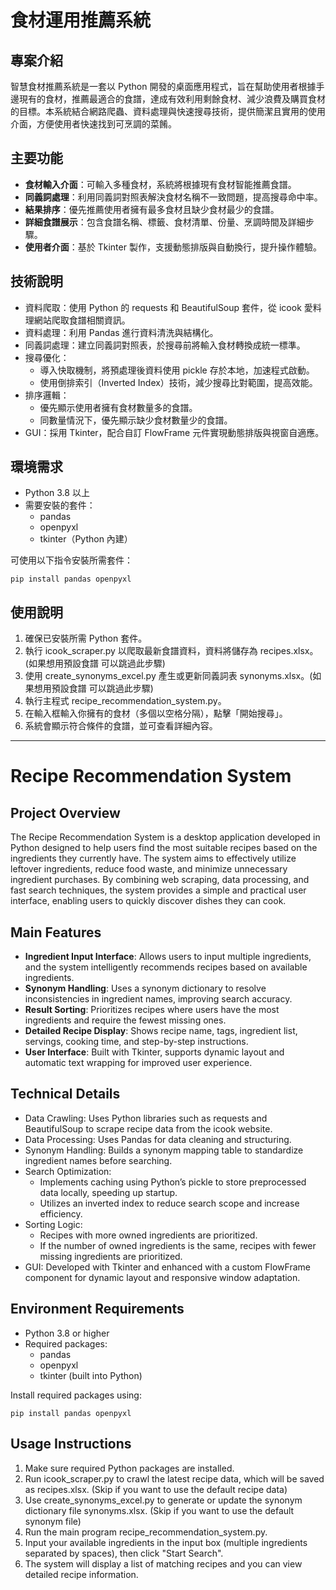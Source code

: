 # 食材運用推薦系統

## 專案介紹

智慧食材推薦系統是一套以 Python 開發的桌面應用程式，旨在幫助使用者根據手邊現有的食材，推薦最適合的食譜，達成有效利用剩餘食材、減少浪費及購買食材的目標。本系統結合網路爬蟲、資料處理與快速搜尋技術，提供簡潔且實用的使用介面，方便使用者快速找到可烹調的菜餚。

## 主要功能

- **食材輸入介面**：可輸入多種食材，系統將根據現有食材智能推薦食譜。
- **同義詞處理**：利用同義詞對照表解決食材名稱不一致問題，提高搜尋命中率。
- **結果排序**：優先推薦使用者擁有最多食材且缺少食材最少的食譜。
- **詳細食譜展示**：包含食譜名稱、標籤、食材清單、份量、烹調時間及詳細步驟。
- **使用者介面**：基於 Tkinter 製作，支援動態排版與自動換行，提升操作體驗。

## 技術說明

- 資料爬取：使用 Python 的 requests 和 BeautifulSoup 套件，從 icook 愛料理網站爬取食譜相關資訊。
- 資料處理：利用 Pandas 進行資料清洗與結構化。
- 同義詞處理：建立同義詞對照表，於搜尋前將輸入食材轉換成統一標準。
- 搜尋優化：
  - 導入快取機制，將預處理後資料使用 pickle 存於本地，加速程式啟動。
  - 使用倒排索引（Inverted Index）技術，減少搜尋比對範圍，提高效能。
- 排序邏輯：
  - 優先顯示使用者擁有食材數量多的食譜。
  - 同數量情況下，優先顯示缺少食材數量少的食譜。
- GUI：採用 Tkinter，配合自訂 FlowFrame 元件實現動態排版與視窗自適應。

## 環境需求

- Python 3.8 以上
- 需要安裝的套件：
  - pandas
  - openpyxl
  - tkinter（Python 內建）

可使用以下指令安裝所需套件：

`pip install pandas openpyxl`

## 使用說明
1. 確保已安裝所需 Python 套件。
2. 執行 icook_scraper.py 以爬取最新食譜資料，資料將儲存為 recipes.xlsx。(如果想用預設食譜 可以跳過此步驟)
3. 使用 create_synonyms_excel.py 產生或更新同義詞表 synonyms.xlsx。(如果想用預設食譜 可以跳過此步驟)
4. 執行主程式 recipe_recommendation_system.py。
5. 在輸入框輸入你擁有的食材（多個以空格分隔），點擊「開始搜尋」。
6. 系統會顯示符合條件的食譜，並可查看詳細內容。

--------------------------------------------------------------

# Recipe Recommendation System

## Project Overview

The Recipe Recommendation System is a desktop application developed in Python designed to help users find the most suitable recipes based on the ingredients they currently have. The system aims to effectively utilize leftover ingredients, reduce food waste, and minimize unnecessary ingredient purchases. By combining web scraping, data processing, and fast search techniques, the system provides a simple and practical user interface, enabling users to quickly discover dishes they can cook.

## Main Features

- **Ingredient Input Interface**: Allows users to input multiple ingredients, and the system intelligently recommends recipes based on available ingredients.
- **Synonym Handling**: Uses a synonym dictionary to resolve inconsistencies in ingredient names, improving search accuracy.
- **Result Sorting**: Prioritizes recipes where users have the most ingredients and require the fewest missing ones.
- **Detailed Recipe Display**: Shows recipe name, tags, ingredient list, servings, cooking time, and step-by-step instructions.
- **User Interface**: Built with Tkinter, supports dynamic layout and automatic text wrapping for improved user experience.

## Technical Details

- Data Crawling: Uses Python libraries such as requests and BeautifulSoup to scrape recipe data from the icook website.
- Data Processing: Uses Pandas for data cleaning and structuring.
- Synonym Handling: Builds a synonym mapping table to standardize ingredient names before searching.
- Search Optimization:
  - Implements caching using Python’s pickle to store preprocessed data locally, speeding up startup.
  - Utilizes an inverted index to reduce search scope and increase efficiency.
- Sorting Logic:
  - Recipes with more owned ingredients are prioritized.
  - If the number of owned ingredients is the same, recipes with fewer missing ingredients are prioritized.
- GUI: Developed with Tkinter and enhanced with a custom FlowFrame component for dynamic layout and responsive window adaptation.

## Environment Requirements

- Python 3.8 or higher
- Required packages:
  - pandas
  - openpyxl
  - tkinter (built into Python)

Install required packages using:

`pip install pandas openpyxl`

## Usage Instructions
1. Make sure required Python packages are installed.
2. Run icook_scraper.py to crawl the latest recipe data, which will be saved as recipes.xlsx. (Skip if you want to use the default recipe data)
3. Use create_synonyms_excel.py to generate or update the synonym dictionary file synonyms.xlsx. (Skip if you want to use the default synonym file)
4. Run the main program recipe_recommendation_system.py.
5. Input your available ingredients in the input box (multiple ingredients separated by spaces), then click "Start Search".
6. The system will display a list of matching recipes and you can view detailed recipe information.
